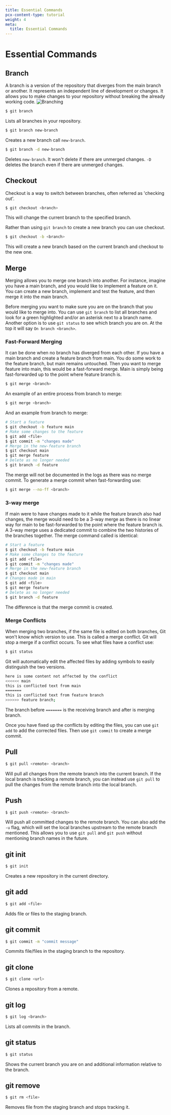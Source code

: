 ```yaml
---
title: Essential Commands
pcx-content-type: tutorial
weight: 4
meta:
  title: Essential Commands
---
```


# Essential Commands

## Branch

A branch is a version of the repository that diverges from the main branch or another. It represents an independent line of development or changes. It allows you to make changes to your repository without breaking the already working code.
![Branching](../media/branching.png)

```sh
$ git branch
```

Lists all branches in your repository.

```sh
$ git branch new-branch
```

Creates a new branch call `new-branch`.

```sh
$ git branch -d new-branch
```

Deletes `new-branch`. It won't delete if there are unmerged changes. `-D` deletes the branch even if there are unmerged changes.

## Checkout

Checkout is a way to switch between branches, often referred as 'checking out'.

```sh
$ git checkout <branch>
```

This will change the current branch to the specified branch.

Rather than using `git branch` to create a new branch you can use checkout.

```sh
$ git checkout -b <branch>
```

This will create a new branch based on the current branch and checkout to the new one.

## Merge

Merging allows you to merge one branch into another. For instance, imagine you have a main branch, and you would like to implement a feature on it. You can create a new branch, implement and test the feature, and then merge it into the main branch.

Before merging you want to make sure you are on the branch that you would like to merge into. You can use `git branch` to list all branches and look for a green highlighted and/or an asterisk next to a branch name. Another option is to use `git status` to see which branch you are on. At the top it will say `On branch <branch>`.

### Fast-Forward Merging

It can be done when no branch has diverged from each other. If you have a main branch and create a feature branch from main. You do some work to the feature branch, but main remains untouched. Then you want to merge feature into main, this would be a fast-forward merge. Main is simply being fast-forwarded up to the point where feature branch is.

```sh
$ git merge <branch>
```

An example of an entire process from branch to merge:

```sh
$ git merge <branch>
```

And an example from branch to merge:

```sh
# Start a feature
$ git checkout -b feature main
# Make some changes to the feature
$ git add <file>
$ git commit -m "changes made"
# Merge in the new-feature branch
$ git checkout main
$ git merge feature
# Delete as no longer needed
$ git branch -d feature
```

The merge will not be documented in the logs as there was no merge commit. To generate a merge commit when fast-forwarding use:

```sh
$ git merge --no-ff <branch>
```

### 3-way merge

If main were to have changes made to it while the feature branch also had changes, the merge would need to be a 3-way merge as there is no linear way for main to be fast-forwarded to the point where the feature branch is. A 3-way merge uses a dedicated commit to combine the two histories of the branches together. The merge command called is identical:

```sh
# Start a feature
$ git checkout -b feature main
# Make some changes to the feature
$ git add <file>
$ git commit -m "changes made"
# Merge in the new-feature branch
$ git checkout main
# Changes made in main
$ git add <file>
$ git merge feature
# Delete as no longer needed
$ git branch -d feature
```

The difference is that the merge commit is created.

### Merge Conflicts

When merging two branches, if the same file is edited on both branches, Git won't know which version to use. This is called a merge conflict. Git will stop a merge if a conflict occurs. To see what files have a conflict use:

```sh
$ git status
```

Git will automatically edit the affected files by adding symbols to easily distinguish the two versions.

```sh
here is some content not affected by the conflict
<<<<<< main
this is conflicted text from main
=======
this is conflicted text from feature branch
>>>>>> feature branch;
```

The branch before `=======` is the receiving branch and after is merging branch.

Once you have fixed up the conflicts by editing the files, you can use `git add` to add the corrected files. Then use `git commit` to create a merge commit.

## Pull

```sh
$ git pull <remote> <branch>
```

Will pull all changes from the remote branch into the current branch. If the local branch is tracking a remote branch, you can instead use `git pull` to pull the changes from the remote branch into the local branch.

## Push

```sh
$ git push <remote> <branch>
```

Will push all committed changes to the remote branch. You can also add the `-u` flag, which will set the local branches upstream to the remote branch mentioned. This allows you to use `git pull` and `git push` without mentioning branch names in the future.

## git init

```sh
$ git init
```

Creates a new repository in the current directory.

## git add

```sh
$ git add <file>
```

Adds file or files to the staging branch.

## git commit

```sh
$ git commit -m "commit message"
```

Commits file/files in the staging branch to the repository.

## git clone

```sh
$ git clone <url>
```

Clones a repository from a remote.

## git log

```sh
$ git log <branch>
```

Lists all commits in the branch.

## git status

```sh
$ git status
```

Shows the current branch you are on and additional information relative to the branch.

## git remove

```sh
$ git rm <file>
```

Removes file from the staging branch and stops tracking it.
